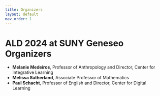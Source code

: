```yaml
---
title: Organizers
layout: default
nav_order: 1
---
```


# ALD 2024 at SUNY Geneseo Organizers

- **Melanie Medeiros**, Professor of Anthropology and Director, Center for Integrative Learning
- **Melissa Sutherland**, Associate Professor of Mathematics
- **Paul Schacht**, Professor of English and Director, Center for Digital Learning